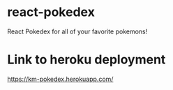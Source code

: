 # react-pokedex
 React Pokedex for all of your favorite pokemons!
 
 # Link to heroku deployment
 https://km-pokedex.herokuapp.com/

